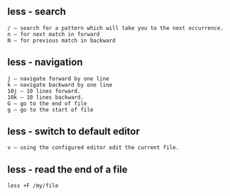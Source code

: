 less - search
-------------

```shell
/ – search for a pattern which will take you to the next occurrence.
n – for next match in forward
N – for previous match in backward
```

less - navigation
-----------------

```
j – navigate forward by one line
k – navigate backward by one line
10j – 10 lines forward.
10k – 10 lines backward.
G – go to the end of file
g – go to the start of file
```

less - switch to default editor
-------------------------------

```
v – using the configured editor edit the current file.
```

less - read the end of a file
-----------------------------

```shell
less +F /my/file
```
